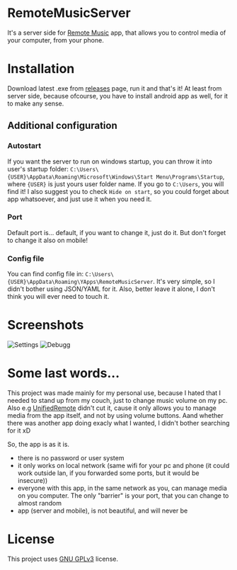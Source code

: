 # RemoteMusicServer

It's a server side for [Remote Music](https://github.com/Ynfuien/RemoteMusic) app, that allows you to control media of your computer, from your phone.


# Installation
Download latest .exe from [releases](https://github.com/Ynfuien/RemoteMusicServer/releases) page, run it and that's it! At least from server side, because ofcourse, you have to install android app as well, for it to make any sense.


## Additional configuration
### Autostart
If you want the server to run on windows startup, you can throw it into user's startup folder:
`C:\Users\{USER}\AppData\Roaming\Microsoft\Windows\Start Menu\Programs\Startup`, where `{USER}` is just yours user folder name. If you go to `C:\Users`, you will find it! I also suggest you to check `Hide on start`, so you could forget about app whatsoever, and just use it when you need it.

### Port
Default port is... default, if you want to change it, just do it. But don't forget to change it also on mobile!

### Config file
You can find config file in: `C:\Users\{USER}\AppData\Roaming\YApps\RemoteMusicServer`. It's very simple, so I didn't bother using JSON/YAML for it. Also, better leave it alone, I don't think you will ever need to touch it.



# Screenshots
![Settings](https://i.imgur.com/ilHeKKz.png)
![Debugg](https://i.imgur.com/d45Bj9U.png)


# Some last words...
This project was made mainly for my personal use, because I hated that I needed to stand up from my couch, just to change music volume on my pc. Also e.g [UnifiedRemote](https://www.unifiedremote.com/) didn't cut it, cause it only allows you to manage media from the app itself, and not by using volume buttons. Aand whether there was another app doing exacly what I wanted, I didn't bother searching for it xD

So, the app is as it is.
- there is no password or user system
- it only works on local network (same wifi for your pc and phone (it could work outside lan, if you forwarded some ports, but it would be insecure))
- everyone with this app, in the same network as you, can manage media on you computer. The only "barrier" is your port, that you can change to almost random
- app (server and mobile), is not beautiful, and will never be


# License
This project uses [GNU GPLv3](https://github.com/Ynfuien/RemoteMusicServer/blob/main/LICENSE) license.